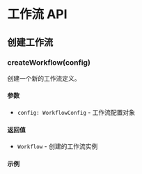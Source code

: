 # 工作流 API

## 创建工作流

### createWorkflow(config)

创建一个新的工作流定义。

#### 参数
- `config: WorkflowConfig` - 工作流配置对象

#### 返回值
- `Workflow` - 创建的工作流实例

#### 示例 